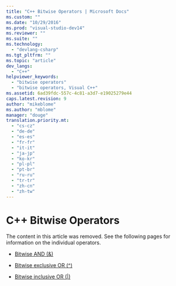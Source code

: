 ```yaml
---
title: "C++ Bitwise Operators | Microsoft Docs"
ms.custom: ""
ms.date: "10/29/2016"
ms.prod: "visual-studio-dev14"
ms.reviewer: ""
ms.suite: ""
ms.technology: 
  - "devlang-csharp"
ms.tgt_pltfrm: ""
ms.topic: "article"
dev_langs: 
  - "C++"
helpviewer_keywords: 
  - "bitwise operators"
  - "bitwise operators, Visual C++"
ms.assetid: 6ad39fdc-557c-4c81-a3d7-e19025279e44
caps.latest.revision: 9
author: "mikeblome"
ms.author: "mblome"
manager: "douge"
translation.priority.mt: 
  - "cs-cz"
  - "de-de"
  - "es-es"
  - "fr-fr"
  - "it-it"
  - "ja-jp"
  - "ko-kr"
  - "pl-pl"
  - "pt-br"
  - "ru-ru"
  - "tr-tr"
  - "zh-cn"
  - "zh-tw"
---
```

# C++ Bitwise Operators
The content in this article was removed. See the following pages for information on the individual operators.  
  
-   [Bitwise AND (&)](../Topic/Bitwise%20AND%20Operator:%20&.md)  
  
-   [Bitwise exclusive OR (^)](../Topic/Bitwise%20Exclusive%20OR%20Operator:%20%5E.md)  
  
-   [Bitwise inclusive OR (&#124;)](../Topic/Bitwise%20Inclusive%20OR%20Operator:%20%7C.md)